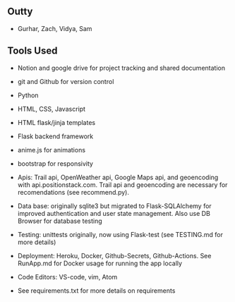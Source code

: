 ## Outty
* Gurhar, Zach, Vidya, Sam

## Tools Used

* Notion and google drive for project tracking and shared documentation

* git and Github for version control

* Python

* HTML, CSS, Javascript

* HTML flask/jinja templates

* Flask backend framework

* anime.js for animations

* bootstrap for responsivity

* Apis: Trail api, OpenWeather api, Google Maps api, and geoencoding with api.positionstack.com. Trail api and geoencoding are necessary for recomendations (see recommend.py). 

* Data base: originally sqlite3 but migrated to Flask-SQLAlchemy for improved authentication and user state management. Also use DB Browser for database testing

* Testing: unittests originally, now using Flask-test (see TESTING.md for more details)

* Deployment: Heroku, Docker, Github-Secrets, Github-Actions. See RunApp.md for Docker usage for running the app locally

* Code Editors: VS-code, vim, Atom


* See requirements.txt for more details on requirements